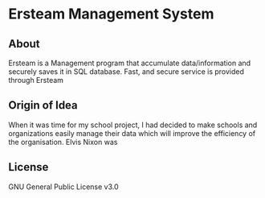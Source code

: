 # Ersteam Management System

## About

Ersteam is a Management program that accumulate data/information and securely saves it in SQL database. Fast, and secure service is provided through Ersteam

## Origin of Idea

When it was time for my school project, I had decided to make schools and organizations easily manage their data which will improve the efficiency of the organisation.
Elvis Nixon was 

## License

GNU General Public License v3.0

